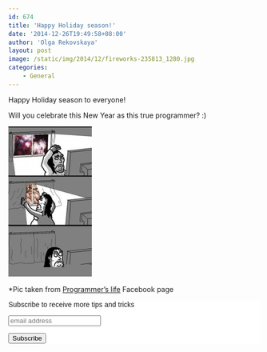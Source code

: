 ```yaml
---
id: 674
title: 'Happy Holiday season!'
date: '2014-12-26T19:49:58+08:00'
author: 'Olga Rekovskaya'
layout: post
image: /static/img/2014/12/fireworks-235813_1280.jpg
categories:
    - General
---
```


Happy Holiday season to everyone!

Will you celebrate this New Year as this true programmer? :)

[![644258_435201423212701_1317592391_n](/static/img/2014/12/644258_435201423212701_1317592391_n-167x300.jpg)](/static/img/2014/12/644258_435201423212701_1317592391_n.jpg)

<span style="color: #222222;">\*Pic taken from </span>[Programmer’s life](https://www.facebook.com/434638389935671/photos/a.435120493220794.98996.434638389935671/435201423212701/?type=1)<span style="color: #222222;"> Facebook page</span>

<style type="text/css">
	#mc_embed_signup{background:#fff; clear:left; font:14px Helvetica,Arial,sans-serif; }<br />
	/* Add your own MailChimp form style overrides in your site stylesheet or in this style block.<br />
	   We recommend moving this block and the preceding CSS link to the HEAD of your HTML file. */<br />
</style><div id="mc_embed_signup"><form action="//issart.us8.list-manage.com/subscribe/post?u=27b4bef1d5ce0a19dc5a471f5&id=9fce49f49e" class="validate" id="mc-embedded-subscribe-form" method="post" name="mc-embedded-subscribe-form" novalidate="" target="_blank"><div id="mc_embed_signup_scroll"><label for="mce-EMAIL">Subscribe to receive more tips and tricks</label>  
<input class="email" id="mce-EMAIL" name="EMAIL" placeholder="email address" required="" type="email" value=""></input>  
<div style="position: absolute; left: -5000px;"><input name="b_27b4bef1d5ce0a19dc5a471f5_9fce49f49e" tabindex="-1" type="text" value=""></input></div><div class="clear"><input class="button" id="mc-embedded-subscribe" name="subscribe" type="submit" value="Subscribe"></input></div></div></form></div>